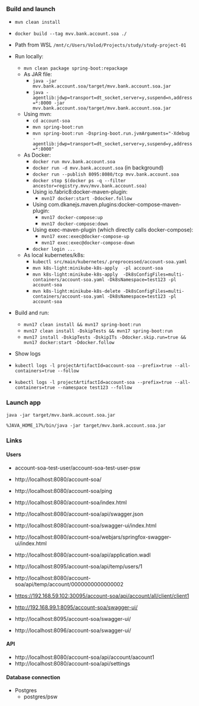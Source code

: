 

### Build and launch
 - `mvn clean install`
 - `docker build --tag mvv.bank.account.soa ./`
 - Path from WSL `/mnt/c/Users/Volod/Projects/study/study-project-01`
 - Run locally:
   - `mvn clean package spring-boot:repackage`
   - As JAR file:
     - `java -jar mvv.bank.account.soa/target/mvv.bank.account.soa.jar`
     - `java -agentlib:jdwp=transport=dt_socket,server=y,suspend=n,address=*:8000 -jar mvv.bank.account.soa/target/mvv.bank.account.soa.jar`
   - Using mvn:
     - `cd account-soa`
     - `mvn spring-boot:run`
     - `mvn spring-boot:run -Dspring-boot.run.jvmArguments="-Xdebug -agentlib:jdwp=transport=dt_socket,server=y,suspend=y,address=*:8000"`
   - As Docker:
     - `docker run mvv.bank.account.soa`
     - `docker run -d mvv.bank.account.soa` (in background)
     - `docker run --publish 8095:8080/tcp mvv.bank.account.soa`
     - `docker stop $(docker ps -q --filter ancestor=registry.mvv/mvv.bank.account.soa)`
     - Using io.fabric8:docker-maven-plugin:
         - `mvn17 docker:start -Ddocker.follow`
     - Using com.dkanejs.maven.plugins:docker-compose-maven-plugin:
         - `mvn17 docker-compose:up`
         - `mvn17 docker-compose:down`
     - Using exec-maven-plugin (which directly calls docker-compose):
         - `mvn17 exec:exec@docker-compose-up`
         - `mvn17 exec:exec@docker-compose-down`
     - `docker login ...`
   - As local kubernetes/k8s:
     - `kubectl src/main/kubernetes/.preprocessed/account-soa.yaml`
     - `mvn k8s-light:minikube-k8s-apply  -pl account-soa`
     - `mvn k8s-light:minikube-k8s-apply  -Dk8sConfigFiles=multi-containers/account-soa.yaml -Dk8sNamespace=test123 -pl account-soa`
     - `mvn k8s-light:minikube-k8s-delete -Dk8sConfigFiles=multi-containers/account-soa.yaml -Dk8sNamespace=test123 -pl account-soa`
 - Build and run:
   - `mvn17 clean install && mvn17 spring-boot:run`
   - `mvn17 clean install -DskipTests && mvn17 spring-boot:run`
   - `mvn17 install -DskipTests -DskipITs -Ddocker.skip.run=true && mvn17 docker:start -Ddocker.follow`

 - Show logs
  - `kubectl logs -l projectArtifactId=account-soa --prefix=true --all-containers=true --follow`
  - `kubectl logs -l projectArtifactId=account-soa --prefix=true --all-containers=true --namespace test123 --follow`

### Launch app

`java -jar target/mvv.bank.account.soa.jar`

`%JAVA_HOME_17%/bin/java -jar target/mvv.bank.account.soa.jar`

### Links

#### Users
 - account-soa-test-user/account-soa-test-user-psw

 - http://localhost:8080/account-soa/
 - http://localhost:8080/account-soa/ping
 - http://localhost:8080/account-soa/index.html
 - http://localhost:8080/account-soa/api/swagger.json
 - http://localhost:8080/account-soa/swagger-ui/index.html
 - http://localhost:8080/account-soa/webjars/springfox-swagger-ui/index.html
 - http://localhost:8080/account-soa/api/application.wadl
 - http://localhost:8095/account-soa/api/temp/users/1
 - http://localhost:8080/account-soa/api/temp/account/0000000000000002
 - https://192.168.59.102:30095/account-soa/api/account/all/client/client1
 - http://192.168.99.1:8095/account-soa/swagger-ui/
 - http://localhost:8095/account-soa/swagger-ui/
 - http://localhost:8096/account-soa/swagger-ui/
 
#### API
 - http://localhost:8080/account-soa/api/account/aacount1
 - http://localhost:8080/account-soa/api/settings

#### Database connection
 - Postgres
   - postgres/psw
